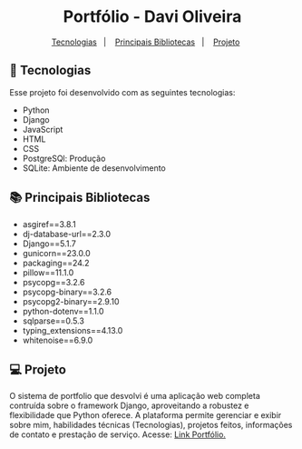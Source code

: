 <h1 align="center">Portfólio - Davi Oliveira</h1>

<p align="center">
  <a href="#-tecnologias">Tecnologias</a>&nbsp;&nbsp;&nbsp;|&nbsp;&nbsp;&nbsp;
  <a href="#-principais-bibliotecas">Principais Bibliotecas</a>&nbsp;&nbsp;&nbsp;|&nbsp;&nbsp;&nbsp;
  <a href="#-projeto">Projeto</a>&nbsp;&nbsp;&nbsp;&nbsp;&nbsp;&nbsp;
</p>

## 🚀 Tecnologias

Esse projeto foi desenvolvido com as seguintes tecnologias:

- Python
- Django
- JavaScript
- HTML
- CSS
- PostgreSQl: Produção
- SQLite: Ambiente de desenvolvimento


## 📚 Principais Bibliotecas

- asgiref==3.8.1
- dj-database-url==2.3.0
- Django==5.1.7
- gunicorn==23.0.0
- packaging==24.2
- pillow==11.1.0
- psycopg==3.2.6
- psycopg-binary==3.2.6
- psycopg2-binary==2.9.10
- python-dotenv==1.1.0
- sqlparse==0.5.3
- typing_extensions==4.13.0
- whitenoise==6.9.0

## 💻 Projeto

  O sistema de portfolio que desvolvi é uma aplicação web completa contruída sobre o framework Django, aproveitando a robustez e flexibilidade que Python oferece. A plataforma permite gerenciar e exibir sobre mim, habilidades técnicas (Tecnologias), projetos feitos, informações de contato e prestação de serviço. Acesse: <a href="https://portfolio-davi-oliveira.onrender.com/" target="_blank">Link Portfólio.</a>

